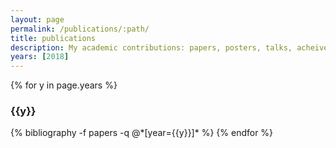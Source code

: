 ```yaml
---
layout: page
permalink: /publications/:path/
title: publications
description: My academic contributions: papers, posters, talks, acheivements.
years: [2018]
---
```


{% for y in page.years %}
  <h3 class="year">{{y}}</h3>
  {% bibliography -f papers -q @*[year={{y}}]* %}
{% endfor %}
